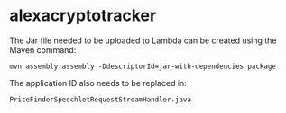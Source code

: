 # alexacryptotracker

The Jar file needed to be uploaded to Lambda can be created using the Maven command: 
```
mvn assembly:assembly -DdescriptorId=jar-with-dependencies package
```

The application ID also needs to be replaced in:
```
PriceFinderSpeechletRequestStreamHandler.java
```
